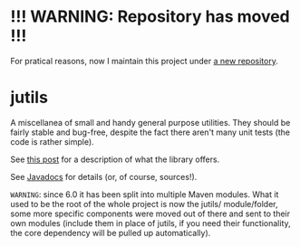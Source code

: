# !!! WARNING: Repository has moved !!!

For pratical reasons, now I maintain this project under [a new repository][10].

[10]: https://github.com/marco-brandizi/jutils

# jutils

A miscellanea of small and handy general purpose utilities.
They should be fairly stable and bug-free, despite the fact there aren't many unit tests
(the code is rather simple).  
 
See [this post](http://www.marcobrandizi.info/mysite/jutils) for a description of what the library offers.  

See [Javadocs](http://isa-tools.org/jUtils/javadocs/Summary) for details (or, of course, sources!).  

``WARNING``: since 6.0 it has been split into multiple Maven modules. What it used to be the root of the whole 
project is now the jutils/ module/folder, some more specific components were moved out of there and sent to 
their own modules (include them in place of jutils, if you need their functionality, the core dependency will be 
pulled up automatically).  
